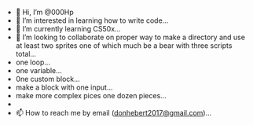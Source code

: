 - 👋 Hi, I’m @000Hp
- 👀 I’m interested in learning how to write code...
- 🌱 I’m currently learning CS50x...
- 💞️ I’m looking to collaborate on proper way to make a directory and use at least two sprites one of which much be a bear with three scripts total...
-  one loop...
- one variable...
- 0ne custom block...
- make a block with one input...
- make more complex pices one dozen pieces...
-
- 📫 How to reach me  by email (donhebert2017@gmail.com)...

<!---
000Hp/000Hp is a ✨ special ✨ repository because its `README.md` (this file) appears on your GitHub profile.
You can click the Preview link to take a look at your changes.
--->

